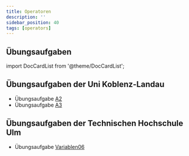```yaml
---
title: Operatoren
description: ''
sidebar_position: 40
tags: [operators]
---
```


## Übungsaufgaben

import DocCardList from '@theme/DocCardList';

<DocCardList />

## Übungsaufgaben der Uni Koblenz-Landau

- Übungsaufgabe
  [A2](https://www.uni-koblenz-landau.de/de/koblenz/fb4/ist/rgebert/teaching/SS08/java-programming/programmieraufgaben.pdf/view)
- Übungsaufgabe
  [A3](https://www.uni-koblenz-landau.de/de/koblenz/fb4/ist/rgebert/teaching/SS08/java-programming/programmieraufgaben.pdf/view)

## Übungsaufgaben der Technischen Hochschule Ulm

- Übungsaufgabe
  [Variablen06](https://studium.hs-ulm.de/de/org/I/vorkurse/Documents/java_aufgaben.pdf)
